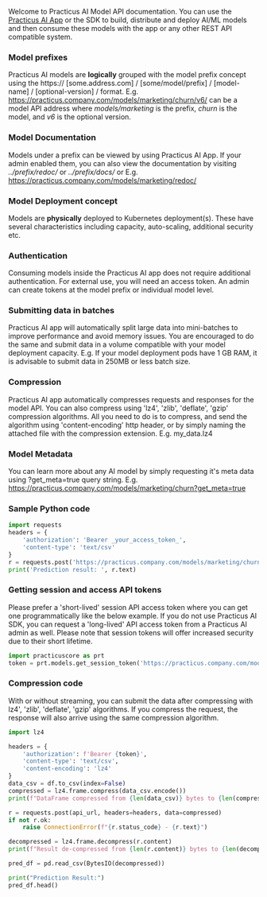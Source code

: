 Welcome to Practicus AI Model API documentation. You can use the [Practicus AI App](https://practicus.ai) or the SDK to build, distribute and deploy AI/ML models and then consume these models with the app or any other REST API compatible system.

### Model prefixes

Practicus AI models are **logically** grouped with the model prefix concept using the https:// [some.address.com] / [some/model/prefix] / [model-name] / [optional-version] / format. E.g. https://practicus.company.com/models/marketing/churn/v6/ can be a model API address where _models/marketing_ is the prefix, _churn_ is the model, and _v6_ is the optional version.

### Model Documentation

Models under a prefix can be viewed by using Practicus AI App. If your admin enabled them, you can also view the documentation by visiting _../prefix/redoc/_ or _../prefix/docs/_ or E.g. https://practicus.company.com/models/marketing/redoc/

### Model Deployment concept

Models are **physically** deployed to Kubernetes deployment(s). These have several characteristics including capacity, auto-scaling, additional security etc.

### Authentication

Consuming models inside the Practicus AI app does not require additional authentication. For external use, you will need an access token. An admin can create tokens at the model prefix or individual model level.

### Submitting data in batches

Practicus AI app will automatically split large data into mini-batches to improve performance and avoid memory issues.  You are encouraged to do the same and submit data in a volume compatible with your model deployment capacity. E.g. If your model deployment pods have 1 GB RAM, it is advisable to submit data in 250MB or less batch size.    

### Compression

Practicus AI app automatically compresses requests and responses for the model API. You can also compress using 'lz4', 'zlib', 'deflate', 'gzip' compression algorithms. All you need to do is to compress, and send the algorithm using 'content-encoding' http header, or by simply naming the attached file with the compression extension. E.g. my_data.lz4

### Model Metadata

You can learn more about any AI model by simply requesting it's meta data using ?get_meta=true query string. E.g. https://practicus.company.com/models/marketing/churn?get_meta=true

### Sample Python code

```python
import requests
headers = {
    'authorization': 'Bearer _your_access_token_',
    'content-type': 'text/csv'
}
r = requests.post('https://practicus.company.com/models/marketing/churn/', headers=headers, data=some_csv_data)
print('Prediction result: ', r.text)
```


### Getting session and access API tokens 

Please prefer a 'short-lived' session API access token where you can get one programmatically like the below example.
If you do not use Practicus AI SDK, you can request a 'long-lived' API access token from a Practicus AI admin as well. 
Please note that session tokens will offer increased security due to their short lifetime.  

```python
import practicuscore as prt 
token = prt.models.get_session_token('https://practicus.company.com/models/marketing/churn/')
```

### Compression code

With or without streaming, you can submit the data after compressing with lz4', 'zlib', 'deflate', 'gzip' algorithms. If you compress the request, the response will also arrive using the same compression algorithm. 

```python
import lz4 

headers = {
    'authorization': f'Bearer {token}',
    'content-type': 'text/csv',
    'content-encoding': 'lz4'
}
data_csv = df.to_csv(index=False)
compressed = lz4.frame.compress(data_csv.encode())
print(f"DataFrame compressed from {len(data_csv)} bytes to {len(compressed)} bytes")

r = requests.post(api_url, headers=headers, data=compressed)
if not r.ok:
    raise ConnectionError(f"{r.status_code} - {r.text}")

decompressed = lz4.frame.decompress(r.content)
print(f"Result de-compressed from {len(r.content)} bytes to {len(decompressed)} bytes")

pred_df = pd.read_csv(BytesIO(decompressed))

print("Prediction Result:")
pred_df.head()
```
